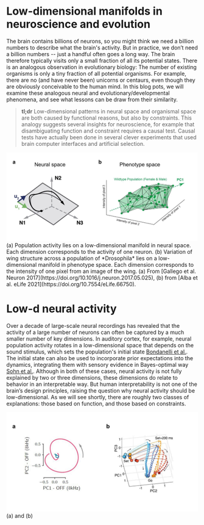 
# Low-dimensional manifolds in neuroscience and evolution

The brain contains billions of neurons, so you might think we need a billion numbers to describe what the brain's activity. But in practice, we don’t need a billion numbers -- just a handful often goes a long way. The brain therefore typically visits only a small fraction of all its potential states. There is an analogous observation in evolutionary biology: The number of existing organisms is only a tiny fraction of all potential organisms. For example, there are no (and have never been) unicorns or centaurs, even though they are obviously conceivable to the human mind. In this blog pots, we will examine these analogous neural and evolutionary/developmental phenomena, and see what lessons can be draw from their
similarity. 

> **tl;dr** Low-dimensional patterns in neural space and organismal space are both caused by functional reasons, but also by constraints. This analogy suggests several insights for neuroscience, for example that disambiguating function and constraint requires a causal test. Causal tests have actually been done in several clever experiments that used brain computer interfaces and artificial selection. 

<img src="/images/1analogy.jpg" style="background:none; border:none; box-shadow:none;">
<span class="caption"> (a) Population activity lies on a low-dimensional manifold in neural space. Each dimension corresponds to the activity of one neuron. (b) Variation of wing structure across a population of *Drosophila* lies on a low-dimensional manifold in phenotype space. Each dimension corresponds to the intensity of one pixel from an image of the wing. (a) From [Gallego et al. Neuron 2017](https://doi.org/10.1016/j.neuron.2017.05.025), (b) from [Alba et al. eLife 2021](https://doi.org/10.7554/eLife.66750).</span>

# Low-d neural activity
Over a decade of large-scale neural recordings has revealed that the activity of a large number of neurons can often be captured by a much smaller number of key dimensions. In auditory cortex, for example, neural population activity rotates in a low-dimensional space that depends on the sound stimulus, which sets the population's initial state [Bondanelli et al.](https://doi.org/10.7554/eLife.53151). The initial state can also be used to incorporate prior expectations into the dynamics, integrating them with sensory evidence in Bayes-optimal way [Sohn et al.](https://doi.org/10.1016/j.neuron.2019.06.012). Although in both of these cases, neural activity is not fully explained by two or three dimensions, these dimensions do relate to behavior in an interpretable way. But human interpretability is not one of the brain’s design principles, raising the question why neural activity should be low-dimensional. As we will see shortly, there are roughly two classes of explanations: those based on function, and those based on constraints. 

<img src="/images/2neuralexamples.jpg" style="background:none; border:none; box-shadow:none;">
<span class="caption"> (a) and (b) </span>
